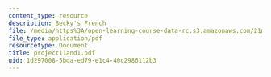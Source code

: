 ```yaml
---
content_type: resource
description: Becky's French
file: /media/https%3A/open-learning-course-data-rc.s3.amazonaws.com/21m-113-developing-musical-structures-fall-2002/1d2970085bdaed79e1c440c2986112b3_project11and1.pdf
file_type: application/pdf
resourcetype: Document
title: project11and1.pdf
uid: 1d297008-5bda-ed79-e1c4-40c2986112b3
---
```

